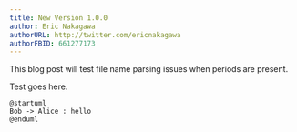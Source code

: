 ```yaml
---
title: New Version 1.0.0
author: Eric Nakagawa
authorURL: http://twitter.com/ericnakagawa
authorFBID: 661277173
---
```


This blog post will test file name parsing issues when periods are present.

Test goes here.
```uml
@startuml
Bob -> Alice : hello
@enduml
```
